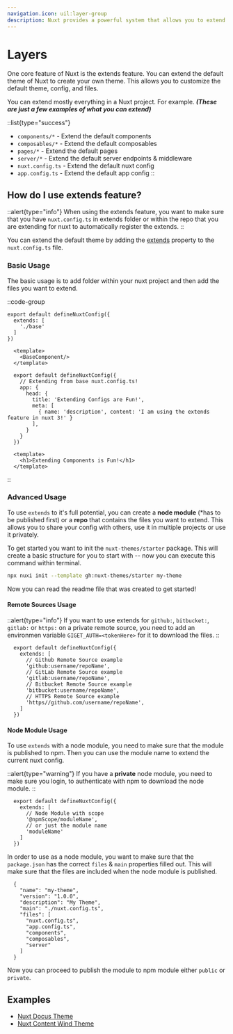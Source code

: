 ```yaml
---
navigation.icon: uil:layer-group
description: Nuxt provides a powerful system that allows you to extend the default files, configs, and much more.
---
```


# Layers

One core feature of Nuxt is the extends feature. You can extend the default theme of Nuxt to create your own theme. This allows you to customize the default theme, config, and files.

You can extend mostly everything in a Nuxt project. For example. ***(These are just a few examples of what you can extend)***

::list{type="success"}
- `components/*` - Extend the default components
- `composables/*` - Extend the default composables
- `pages/*` - Extend the default pages
- `server/*` - Extend the default server endpoints & middleware
- `nuxt.config.ts` - Extend the default nuxt config
- `app.config.ts` - Extend the default app config
::

## How do I use extends feature?

::alert{type="info"}
When using the extends feature, you want to make sure that you have `nuxt.config.ts` in extends folder or within the repo that you are extending for nuxt to automatically register the extends.
::

You can extend the default theme by adding the [extends](/docs/api/configuration/nuxt-config#extends) property to the `nuxt.config.ts` file.

### Basic Usage

The basic usage is to add folder within your nuxt project and then add the files you want to extend.

::code-group

  ```ts{}[nuxt.config.ts]
  export default defineNuxtConfig({
    extends: [
      './base'
    ]
  })
  ```

  ```vue{}[app.vue]
    <template>
      <BaseComponent/>
    </template>
  ```

  ```ts{}[base/nuxt.config.ts]
    export default defineNuxtConfig({
      // Extending from base nuxt.config.ts!
      app: {
        head: {
          title: 'Extending Configs are Fun!',
          meta: [
            { name: 'description', content: 'I am using the extends feature in nuxt 3!' }
          ],
        }
      }
    })
  ```

  ```vue{}[base/components/BaseComponent.vue]
    <template>
      <h1>Extending Components is Fun!</h1>
    </template>
  ```

::

### Advanced Usage

To use `extends` to it's full potential, you can create a **node module** (*has to be published first) or a **repo** that contains the files you want to extend. This allows you to share your config with others, use it in multiple projects or use it privately.

To get started you want to init the `nuxt-themes/starter` package. This will create a basic structure for you to start with -- now you can execute this command within terminal.

```bash
npx nuxi init --template gh:nuxt-themes/starter my-theme
```

Now you can read the readme file that was created to get started!

#### Remote Sources Usage

::alert{type="info"}
If you want to use extends for `github:`, `bitbucket:`, `gitlab:` or `https:` on a private remote source, you need to add an environmen variable `GIGET_AUTH=<tokenHere>` for it to download the files.
::

```ts{}[nuxt.config.ts]
  export default defineNuxtConfig({
    extends: [
      // Github Remote Source example
      'github:username/repoName',
      // GitLab Remote Source example
      'gitlab:username/repoName',
      // Bitbucket Remote Source example
      'bitbucket:username/repoName',
      // HTTPS Remote Source example
      'https//github.com/username/repoName',
    ]
  })
```

#### Node Module Usage

To use `extends` with a node module, you need to make sure that the module is published to npm. Then you can use the module name to extend the current nuxt config.

::alert{type="warning"}
If you have a **private** node module, you need to make sure you login, to authenticate with npm to download the node module.
::

```ts{}[nuxt.config.ts]
  export default defineNuxtConfig({
    extends: [
      // Node Module with scope
      '@npmScope/moduleName',
      // or just the module name
      'moduleName'
    ]
  })
```

In order to use as a node module, you want to make sure that the `package.json` has the correct `files` & `main` properties filled out. This will make sure that the files are included when the node module is published.

```json{}[package.json]
  {
    "name": "my-theme",
    "version": "1.0.0",
    "description": "My Theme",
    "main": "./nuxt.config.ts",
    "files": [
      "nuxt.config.ts",
      "app.config.ts",
      "components",
      "composables",
      "server"
    ]
  }
```

Now you can proceed to publish the module to npm module either `public` or `private`.

## Examples

- [Nuxt Docus Theme](https://github.com/nuxt-themes/docus#readme)
- [Nuxt Content Wind Theme](https://github.com/Atinux/content-wind#readme)
